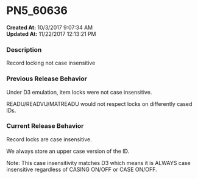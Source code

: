 # PN5_60636

**Created At:** 10/3/2017 9:07:34 AM  
**Updated At:** 11/22/2017 12:13:21 PM  


### Description

Record locking not case insensitive



### Previous Release Behavior

Under D3 emulation, item locks were not case insensitive.

READU/READVU/MATREADU would not respect locks on differently cased IDs.



### Current Release Behavior

Record locks are case insensitive.

We always store an upper case version of the ID.

Note: This case insensitivity matches D3 which means it is ALWAYS case insensitive regardless of CASING ON/OFF or CASE ON/OFF.
